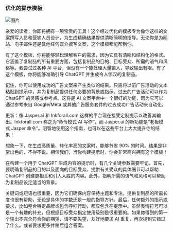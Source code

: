 ### 优化的提示模板

![图片](../Images/image-G74G3KIH.jpg)

亲爱的读者，你即将拥有一项宝贵的工具！这个经过优化的模板专为像你这样的文案撰写人员和营销人员设计，为生成精确结果提供清晰简明的指导。无论你是为网站、电子邮件还是其他任何媒介撰写文案，这个模板都能帮到你。

有了这个模板，你将能够轻松理解客户的需求，因为它具有清晰和结构化的格式。它涵盖了复制品的所有重要方面，包括复制品的目的、目标受众、所需的语气和风格等。我尝试过各种 AI 平台，但没有一个能处理大量输入，导致输出有限。有了这个模板，你将能够准确引导 ChatGPT 并生成令人惊叹的复制品。

记住，你可以使用成功的广告文案来产生类似的结果。只需将以前广告活动的文本粘贴到提示中，并为复制品提供任何必要的背景或指示。过去的广告活动可以作为 ChatGPT 的灵感或参考点。这将是 AI 文案平台中一个很好的功能，因为它可以通过参考来自 Google/Meta 或其他广告服务套件的过去成功广告活动来自动化。

更新：像 Jasper.ai 和 Inkforall.com 这样的平台现在接受定制提示以改善其输出。Inkforall.com 称之为“命令模式 AI 写作”，而 Jasper.ai 的新功能是“老板模式 Jasper 命令”。明智地使用这个指南，也可以在这些平台上大大提升你的结果！

想象一下，在生成高质量、转化率高的文案时，能够节省 90% 的时间。结果是非常出色的，不得不说。相信我们，当你构建提示时，你会非常高兴拥有这个模板！

在构建一个用于 ChatGPT 生成内容的提示时，有几个关键参数需要牢记。首先，要明确复制品的目的以及面向的目标受众。提供有关受众的具体细节可以帮助 ChatGPT 创建更相关和引人入胜的内容。此外，指明所需的语气和风格可以帮助为复制品设定适当的背景。

关键词或短语也很重要，因为它们确保内容保持主题和专注。提供复制品的所需长度也很有帮助，无论是具体的字数还是一般的指导方针。最后，任何额外的指示或要求，比如整合特定品牌或包含呼吁行动，都应包含在提示中。虽然表情符号可以是一个有趣的补充，但根据目标受众指定使用级别是很重要的。如果你得到的第一个输出不完全符合你的期望，请不要失望，友好地要求 AI 重复，再次提到它错过了什么。或者要求更多并稍后组合答案。
